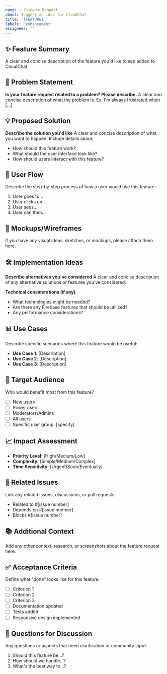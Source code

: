 ```yaml
---
name: ✨ Feature Request
about: Suggest an idea for CloudChat
title: '[FEATURE] '
labels: 'enhancement'
assignees: ''
---
```


## ✨ Feature Summary
A clear and concise description of the feature you'd like to see added to CloudChat.

## 🎯 Problem Statement
**Is your feature request related to a problem? Please describe.**
A clear and concise description of what the problem is. Ex. I'm always frustrated when [...]

## 💡 Proposed Solution
**Describe the solution you'd like**
A clear and concise description of what you want to happen. Include details about:
- How should this feature work?
- What should the user interface look like?
- How should users interact with this feature?

## 🔄 User Flow
Describe the step-by-step process of how a user would use this feature:
1. User goes to...
2. User clicks on...
3. User sees...
4. User can then...

## 🎨 Mockups/Wireframes
If you have any visual ideas, sketches, or mockups, please attach them here.

## 🛠️ Implementation Ideas
**Describe alternatives you've considered**
A clear and concise description of any alternative solutions or features you've considered.

**Technical considerations (if any)**
- What technologies might be needed?
- Are there any Firebase features that should be utilized?
- Any performance considerations?

## 📊 Use Cases
Describe specific scenarios where this feature would be useful:
- **Use Case 1**: [Description]
- **Use Case 2**: [Description]
- **Use Case 3**: [Description]

## 🎯 Target Audience
Who would benefit most from this feature?
- [ ] New users
- [ ] Power users
- [ ] Moderators/Admins
- [ ] All users
- [ ] Specific user group: [specify]

## 📈 Impact Assessment
- **Priority Level**: [High/Medium/Low]
- **Complexity**: [Simple/Medium/Complex]
- **Time Sensitivity**: [Urgent/Soon/Eventually]

## 🔗 Related Issues
Link any related issues, discussions, or pull requests:
- Related to #[issue number]
- Depends on #[issue number]
- Blocks #[issue number]

## 📚 Additional Context
Add any other context, research, or screenshots about the feature request here.

## ✅ Acceptance Criteria
Define what "done" looks like for this feature:
- [ ] Criterion 1
- [ ] Criterion 2
- [ ] Criterion 3
- [ ] Documentation updated
- [ ] Tests added
- [ ] Responsive design implemented

## 🤔 Questions for Discussion
Any questions or aspects that need clarification or community input:
1. Should this feature be...?
2. How should we handle...?
3. What's the best way to...?
